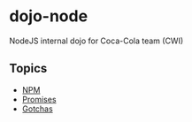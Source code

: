 # dojo-node
NodeJS internal dojo for Coca-Cola team (CWI)

## Topics
* [NPM](https://michellocana.github.io/dojo-node/presentation/npm/)
* [Promises](https://michellocana.github.io/dojo-node/presentation/promises/)
* [Gotchas](https://michellocana.github.io/dojo-node/presentation/gotchas)
